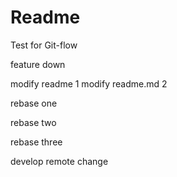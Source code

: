 # Readme

Test for Git-flow

feature down

modify readme 1
modify readme.md 2

rebase one

rebase two

rebase three

develop remote change
